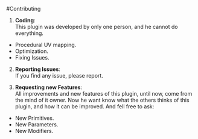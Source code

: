 #Contributing

1. **Coding**:  
  This plugin was developed by only one person, and he cannot do everything.
  * Procedural UV mapping.
  * Optimization.
  * Fixing Issues.
  
2. **Reporting Issues**:  
  If you find any issue, please report.
  
3. **Requesting new Features**:  
  All improvements and new features of this plugin, until now, come from the mind of it owner. Now he want know what the others thinks of this plugin, and how it can be improved. And fell free to ask:
  * New Primitives.
  * New Parameters.
  * New Modifiers.
